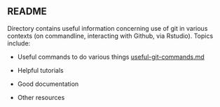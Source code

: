 ## README

Directory contains useful information concerning use of git in various contexts (on commandline, interacting with Github, via Rstudio). Topics include:

* Useful commands to do various things [useful-git-commands.md](./useful-git-commands.md)

* Helpful tutorials

* Good documentation

* Other resources

